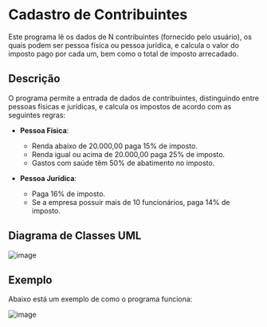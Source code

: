 # Cadastro de Contribuintes

Este programa lê os dados de N contribuintes (fornecido pelo usuário), os quais podem ser pessoa física ou pessoa jurídica, e calcula o valor do imposto pago por cada um, bem como o total de imposto arrecadado.

## Descrição

O programa permite a entrada de dados de contribuintes, distinguindo entre pessoas físicas e jurídicas, e calcula os impostos de acordo com as seguintes regras:

- **Pessoa Física**: 
  - Renda abaixo de 20.000,00 paga 15% de imposto.
  - Renda igual ou acima de 20.000,00 paga 25% de imposto.
  - Gastos com saúde têm 50% de abatimento no imposto.
  
- **Pessoa Jurídica**: 
  - Paga 16% de imposto.
  - Se a empresa possuir mais de 10 funcionários, paga 14% de imposto.

## Diagrama de Classes UML

![image](https://github.com/user-attachments/assets/5272ca87-eff5-403a-8a30-67bb51271999)


## Exemplo

Abaixo está um exemplo de como o programa funciona:

![image](https://github.com/user-attachments/assets/57a9ba29-c33d-460d-a255-3af77332b942)
